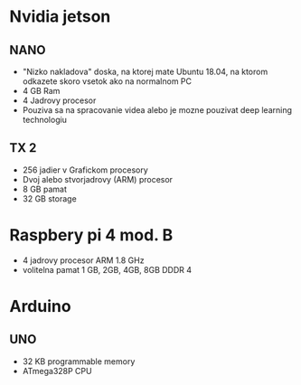 # Nvidia jetson 
## NANO
- "Nizko nakladova" doska, na ktorej mate Ubuntu 18.04, na ktorom odkazete skoro vsetok ako na normalnom PC
- 4 GB Ram 
- 4 Jadrovy procesor 
- Pouziva sa na spracovanie videa alebo je mozne pouzivat deep learning technologiu

## TX 2
- 256 jadier v Grafickom procesory
- Dvoj alebo stvorjadrovy (ARM) procesor 
- 8 GB pamat 
- 32 GB storage

# Raspbery pi 4 mod. B
- 4 jadrovy procesor ARM 1.8 GHz
- volitelna pamat 1 GB, 2GB, 4GB, 8GB DDDR 4


# Arduino 
## UNO 
- 32 KB programmable memory 
- ATmega328P CPU